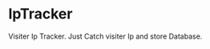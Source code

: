 # IpTracker
Visiter Ip Tracker.
Just Catch visiter Ip and store Database.
<!-- Visit for Live demo. -->
<!-- https://suvenducmsa.000webhostapp.com/ -->
